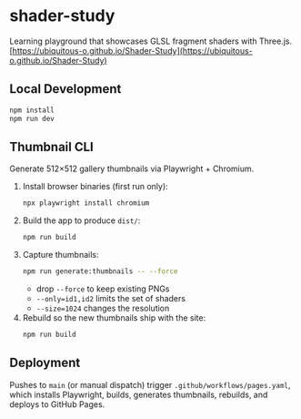 # shader-study

Learning playground that showcases GLSL fragment shaders with Three.js.  
[https://ubiquitous-o.github.io/Shader-Study](https://ubiquitous-o.github.io/Shader-Study)

## Local Development

```bash
npm install
npm run dev
```

## Thumbnail CLI

Generate 512×512 gallery thumbnails via Playwright + Chromium.

1. Install browser binaries (first run only):
   ```bash
   npx playwright install chromium
   ```
2. Build the app to produce `dist/`:
   ```bash
   npm run build
   ```
3. Capture thumbnails:
   ```bash
   npm run generate:thumbnails -- --force
   ```
   - drop `--force` to keep existing PNGs
   - `--only=id1,id2` limits the set of shaders
   - `--size=1024` changes the resolution
4. Rebuild so the new thumbnails ship with the site:
   ```bash
   npm run build
   ```

## Deployment

Pushes to `main` (or manual dispatch) trigger `.github/workflows/pages.yaml`, which installs Playwright, builds, generates thumbnails, rebuilds, and deploys to GitHub Pages.
